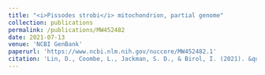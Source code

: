 ```yaml
---
title: "<i>Pissodes strobi</i> mitochondrion, partial genome"
collection: publications
permalink: /publications/MW452482
date: 2021-07-13
venue: 'NCBI GenBank'
paperurl: 'https://www.ncbi.nlm.nih.gov/nuccore/MW452482.1'
citation: 'Lin, D., Coombe, L., Jackman, S. D., & Birol, I. (2021). &quot;<i>Pissodes strobi</i> mitochondrion, partial genome.&quot; <i>NCBI GenBank</i>.'
---
```


